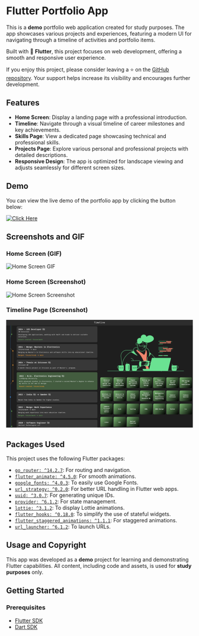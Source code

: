 # Flutter Portfolio App

This is a **demo** portfolio web application created for study purposes. The app showcases various projects and experiences, featuring a modern UI for navigating through a timeline of activities and portfolio items.

Built with 💚 **Flutter**, this project focuses on web development, offering a smooth and responsive user experience.

If you enjoy this project, please consider leaving a ⭐ on the [GitHub repository](#). Your support helps increase its visibility and encourages further development.


## Features

- **Home Screen**: Display a landing page with a professional introduction.
- **Timeline**: Navigate through a visual timeline of career milestones and key achievements.
- **Skills Page**: View a dedicated page showcasing technical and professional skills.
- **Projects Page**: Explore various personal and professional projects with detailed descriptions.
- **Responsive Design**: The app is optimized for landscape viewing and adjusts seamlessly for different screen sizes.

## Demo

You can view the live demo of the portfolio app by clicking the button below:

[![Click Here](https://img.shields.io/badge/Demo-Click%20Here-brightgreen)](https://basil-baby-94.github.io/)

## Screenshots and GIF

### Home Screen (GIF)

<img src="assets/home.gif" alt="Home Screen GIF" width="600">

### Home Screen (Screenshot)

<img src="assets/home_screen.png" alt="Home Screen Screenshot" width="600">

### Timeline Page (Screenshot)

<img src="assets/timeline_screen.png" alt="Timeline Page Screenshot" width="600">

## Packages Used

This project uses the following Flutter packages:

- [`go_router: ^14.2.7`](https://pub.dev/packages/go_router): For routing and navigation.
- [`flutter_animate: ^4.5.0`](https://pub.dev/packages/flutter_animate): For smooth animations.
- [`google_fonts: ^4.0.3`](https://pub.dev/packages/google_fonts): To easily use Google Fonts.
- [`url_strategy: ^0.2.0`](https://pub.dev/packages/url_strategy): For better URL handling in Flutter web apps.
- [`uuid: ^3.0.7`](https://pub.dev/packages/uuid): For generating unique IDs.
- [`provider: ^6.1.2`](https://pub.dev/packages/provider): For state management.
- [`lottie: ^3.1.2`](https://pub.dev/packages/lottie): To display Lottie animations.
- [`flutter_hooks: ^0.18.0`](https://pub.dev/packages/flutter_hooks): To simplify the use of stateful widgets.
- [`flutter_staggered_animations: ^1.1.1`](https://pub.dev/packages/flutter_staggered_animations): For staggered animations.
- [`url_launcher: ^6.1.2`](https://pub.dev/packages/url_launcher): To launch URLs.

## Usage and Copyright

This app was developed as a **demo** project for learning and demonstrating Flutter capabilities. All content, including code and assets, is used for **study purposes** only.

## Getting Started

### Prerequisites

- [Flutter SDK](https://flutter.dev)
- [Dart SDK](https://dart.dev)
